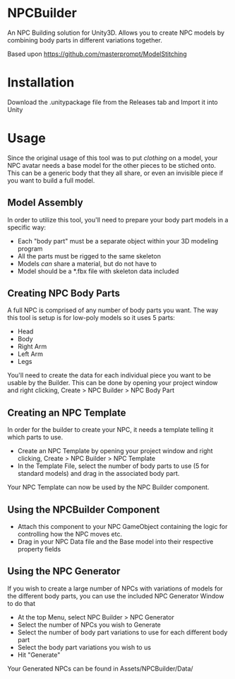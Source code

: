 # NPCBuilder
 An NPC Building solution for Unity3D. Allows you to create NPC models by combining body parts in different variations together.

Based upon https://github.com/masterprompt/ModelStitching

# Installation
Download the .unitypackage file from the Releases tab and Import it into Unity

# Usage
Since the original usage of this tool was to put *clothing* on a model, your NPC avatar needs a base model for the other pieces to be stiched onto. This can be a generic body that they all share, or even an invisible piece if you want to build a full model.

## Model Assembly
In order to utilize this tool, you'll need to prepare your body part models in a specific way:
* Each "body part" must be a separate object within your 3D modeling program
* All the parts must be rigged to the same skeleton
* Models *can* share a material, but do not have to
* Model should be a \*.fbx file with skeleton data included

## Creating NPC Body Parts
A full NPC is comprised of any number of body parts you want. The way this tool is setup is for low-poly models so it uses 5 parts:
* Head
* Body
* Right Arm
* Left Arm
* Legs

You'll need to create the data for each individual piece you want to be usable by the Builder. This can be done by opening your project window and right clicking,  Create > NPC Builder > NPC Body Part

## Creating an NPC Template
In order for the builder to create your NPC, it needs a template telling it which parts to use.
* Create an NPC Template by opening your project window and right clicking, Create > NPC Builder > NPC Template
* In the Template File, select the number of body parts to use (5 for standard models) and drag in the associated body part.

Your NPC Template can now be used by the NPC Builder component.

## Using the NPCBuilder Component
* Attach this component to your NPC GameObject containing the logic for controlling how the NPC moves etc.
* Drag in your NPC Data file and the Base model into their respective property fields

## Using the NPC Generator
If you wish to create a large number of NPCs with variations of models for the different body parts, you can use the included NPC Generator Window to do that
* At the top Menu, select NPC Builder > NPC Generator
* Select the number of NPCs you wish to Generate
* Select the number of body part variations to use for each different body part
* Select the body part variations you wish to us
* Hit "Generate"

Your Generated NPCs can be found in Assets/NPCBuilder/Data/
